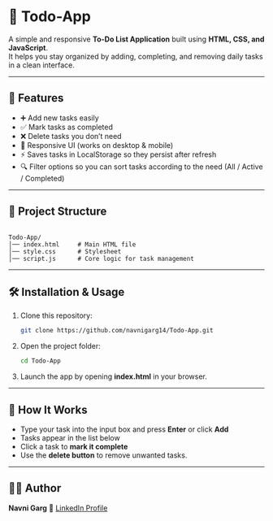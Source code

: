 # 📝 Todo-App

A simple and responsive **To-Do List Application** built using **HTML, CSS, and JavaScript**.  
It helps you stay organized by adding, completing, and removing daily tasks in a clean interface.

---

## 🚀 Features

- ➕ Add new tasks easily  
- ✅ Mark tasks as completed  
- ❌ Delete tasks you don’t need  
- 📱 Responsive UI (works on desktop & mobile)  
- ⚡ Saves tasks in LocalStorage so they persist after refresh
- 🔍 Filter options so you can sort tasks according to the need (All / Active / Completed)

---

## 📂 Project Structure

```

Todo-App/
│── index.html     # Main HTML file
│── style.css      # Stylesheet
│── script.js      # Core logic for task management

````

---

## 🛠️ Installation & Usage

1. Clone this repository:
   ```bash
   git clone https://github.com/navnigarg14/Todo-App.git
   ````

2. Open the project folder:

   ```bash
   cd Todo-App
   ```

3. Launch the app by opening **index.html** in your browser.

---

## 🎯 How It Works

* Type your task into the input box and press **Enter** or click **Add**
* Tasks appear in the list below
* Click a task to **mark it complete**
* Use the **delete button** to remove unwanted tasks.

---

## 👨‍💻 Author

**Navni Garg**
🔗 [LinkedIn Profile](https://www.linkedin.com/in/navnigarg14/)

